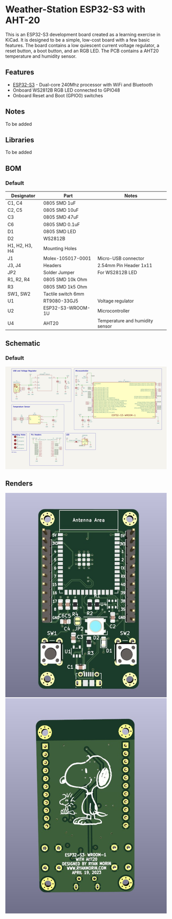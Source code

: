 # Weather-Station ESP32-S3 with AHT-20

This is an ESP32-S3 development board created as a learning exercise in KiCad. It is designed to be a simple, low-cost board with a few basic features. The board contains a low quiescent current voltage regulator, a reset button, a boot button, and an RGB LED. The PCB contains a AHT20 temperature and humidity sensor.

## Features

- [ESP32-S3](https://www.espressif.com/en/products/socs/esp32-s3) - Dual-core 240Mhz processor with WiFi and Bluetooth
- Onboard WS2812B RGB LED connected to GPIO48
- Onboard Reset and Boot (GPIO0) switches

## Notes

To be added

## Libraries

To be added

## BOM

### Default


| Designator        | Part                  | Notes               |
| ----------        | --------------------- | ------------------- |
| C1, C4            | 	0805 SMD 1uF
| C2, C5            |   0805 SMD 10uF
| C3                |   0805 SMD 47uF
| C6                |   0805 SMD 0.1uF
| D1                |   0805 SMD LED
| D2                |   WS2812B
| H1, H2, H3, H4    |   Mounting Holes
| J1                |   Molex-105017-0001   | Micro-USB connector
| J3, J4            |   Headers             | 2.54mm Pin Header 1x11
| JP2               |   Solder Jumper       | For WS2812B LED
| R1, R2, R4        |   0805 SMD 10k Ohm
| R3                |   0805 SMD 1k5 Ohm
| SW1, SW2          |   Tactile switch 6mm
| U1                |   RT9080-33GJ5        | Voltage regulator
| U2                |   ESP32-S3-WROOM-1U   | Microcontroller
| U4                |   AHT20               | Temperature and humidity sensor


## Schematic

### Default

![schematic](./PCB/Schematics/sch.jpg)



## Renders

![pcb front](./PCB/3D-PCB/3D-FRONT-GREEN.jpg)
![pcb rear](./PCB/3D-PCB/3D-BACK.jpg)

